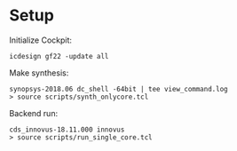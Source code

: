 # Setup

Initialize Cockpit:
```
icdesign gf22 -update all
```

Make synthesis:
```
synopsys-2018.06 dc_shell -64bit | tee view_command.log
> source scripts/synth_onlycore.tcl
```

Backend run:
```
cds_innovus-18.11.000 innovus
> source scripts/run_single_core.tcl
```
